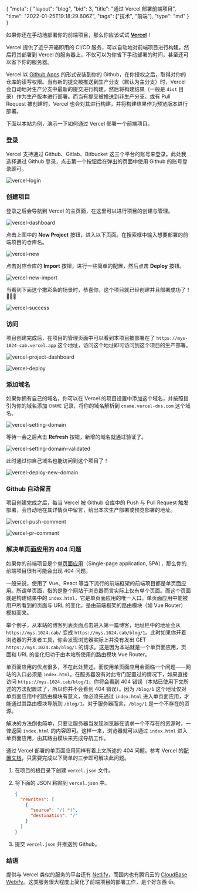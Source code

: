 <route>
{
  "meta": {
    "layout": "blog",
    "bid": 3,
    "title": "通过 Vercel 部署前端项目",
    "time": "2022-01-25T19:18:29.606Z",
    "tags": ["技术", "前端"],
    "type": "md"
  }
}
</route>

如果你还在手动地部署你的前端项目，那么你应该试试 **[Vercel](https://vercel.com/)**！

Vercel 提供了近乎开箱即用的 CI/CD 服务，可以自动地对前端项目进行构建，然后将其部署到 Vercel 的服务器上，不仅可以为你省下手动部署的时间，甚至还可以省下你的服务器。

Vercel 以 [Github Apps](https://docs.github.com/en/developers/apps/getting-started-with-apps/about-apps) 的形式安装到你的 Github，在你授权之后，取得对你的仓库的读写权限。当有新的提交被推送到生产分支（默认为主分支）时，Vercel 会自动地对生产分支中最新的提交进行构建，然后将构建结果（一般是 `dist` 目录）作为生产版本进行部署。而当有提交被推送到非生产分支、或有 Pull Request 被创建时，Vercel 也会对其进行构建，并将构建结果作为预览版本进行部署。

下面以本站为例，演示一下如何通过 Vercel 部署一个前端项目。 

### 登录

Vercel 支持通过 Github、Gitlab、Bitbucket 这三个平台的账号来登录。此处我选择通过 Github 登录，点击第一个按钮后在弹出的页面中使用 Github 的账号登录即可。

![vercel-login](./_internal/vercel-login.webp)

### 创建项目

登录之后会导航到 Vercel 的主页面，在这里可以进行项目的创建与管理。

![vercel-dashboard](./_internal/vercel-dashboard.webp)

点击上图中的 **New Project** 按钮，进入以下页面。在搜索框中输入想要部署的前端项目的仓库名。

![vercel-new](./_internal/vercel-new.webp)

点击对应仓库的 **Import** 按钮，进行一些简单的配置，然后点击 **Deploy** 按钮。

![vercel-new-import](./_internal/vercel-new-import.webp)

当看到下面这个撒彩条的场景时，恭喜你，这个项目就已经创建并且部署成功了！🎉🎉🎉

![vercel-success](./_internal/vercel-success.webp)

### 访问

项目创建完成后，在项目的管理页面中可以看到本项目被部署在了 `https://mys-1024-cab.vercel.app` 这个地址，访问这个地址即可访问到这个项目的生产部署。

![vercel-project-dashboard](./_internal/vercel-project-dashboard.webp)

![vercel-deploy](./_internal/vercel-deploy.webp)

### 添加域名

如果你拥有自己的域名，你可以在 Vercel 的项目设置中添加这个域名，并按照指引为你的域名添加 `CNAME` 记录，将你的域名解析到 `cname.vercel-dns.com` 这个域名。

![vercel-setting-domain](./_internal/vercel-setting-domain.webp)

等待一会之后点击 **Refresh** 按钮，新增的域名就通过验证了。

![vercel-setting-domain-validated](./_internal/vercel-setting-domain-validated.webp)

此时通过你自己域名也能访问到这个项目了！

![vercel-deploy-new-domain](./_internal/vercel-deploy-new-domain.webp)

### Github 自动留言

项目创建完成之后，每当 Vercel 被 Github 仓库中的 Push 与 Pull Request 触发部署，会自动地在其详情页中留言，给出本次生产部署或预览部署的地址。

![vercel-push-comment](./_internal/vercel-push-comment.webp)

![vercel-pr-comment](./_internal/vercel-pr-comment.webp)

### 解决单页面应用的 404 问题

如果你的前端项目是个[单页面应用](https://zh.wikipedia.org/wiki/%E5%8D%95%E9%A1%B5%E5%BA%94%E7%94%A8)（Single-page application, SPA），那么你的前端项目很有可能会出现 404 问题。

一般来说，使用了 Vue、React 等当下流行的前端框架的前端项目都是单页面应用。所谓单页面，指的是整个网站于浏览器而言实际上仅有单个页面。而这个页面就是构建结果中的 `index.html`，它是单页面应用的唯一入口。单页面应用中能被用户所看到的页面与 URL 的变化，是由前端框架的路由模块（如 Vue Router）模拟而来。

举个例子，从本站的博客列表页面点击进入第一篇博客，地址栏中的地址会从 `https://mys.1024.cab/` 变成 `https://mys.1024.cab/blog/1`。此时如果你开着浏览器的开发者工具，你会发现浏览器实际上并没有发出 GET `https://mys.1024.cab/blog/1` 的请求。这是因为本站就是一个单页面应用，页面和 URL 的变化归功于由本站所使用的路由模块 Vue Router。

单页面应用的优点很多，不在此处赘述。而使用单页面应用会面临一个问题——网站的入口必须是 `index.html`。在服务器没有对此专门配置过的情况下，如果直接访问 `https://mys.1024.cab/blog/1`，你将会看到 404 错误（本站已使用下文所述的方法配置过了，所以你并不会看到 404 错误）。因为 `/blog/1` 这个地址仅对单页面应用中的路由模块有意义，你必须先通过 `index.html` 进入单页面应用，才能通过其路由模块导航到 `/blog/1`。对于服务器而言，`/blog/1` 是一个不存在的资源。

解决的方法倒也简单，只要让服务器当发现浏览器在请求一个不存在的资源时，一律返回 `index.html` 的内容即可。这样一来，浏览器就可以通过 `index.html` 进入单页面应用，由其路由模块来完成导航工作。

通过 Vercel 部署的单页面应用同样有着上文所述的 404 问题。参考 Vercel 的[配置文档](https://vercel.com/docs/cli#project-configuration/rewrites)，只需要完成以下简单的三步即可解决此问题。

1. 在项目的根目录下创建 `vercel.json` 文件。

2. 将下面的 JSON 粘贴到 `vercel.json` 中。

    ```json
    {
      "rewrites": [
        { 
          "source": "/(.*)",
          "destination": "/"
        }
      ]
    }
    ```
  
3. 提交 `vercel.json` 并推送到 Github。

### 结语

提供与 Vercel 类似的服务的平台还有 [Netlify](https://www.netlify.com/)，而国内也有腾讯云的 [CloudBase Webify](https://cloud.tencent.com/product/webify)。这类服务很大程度上简化了前端项目的部署工作，是个好东西 👍。
